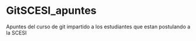 # GitSCESI_apuntes
Apuntes del curso de git impartido a los estudiantes que estan postulando a la SCESI
